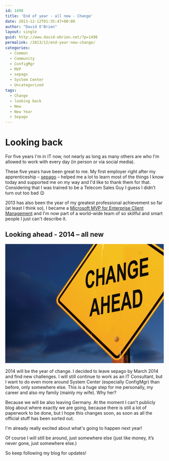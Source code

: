 ```yaml
---
id: 1498
title: 'End of year - all new - Change'
date: 2013-12-12T01:35:47+00:00
author: "David O'Brien"
layout: single
guid: http://www.david-obrien.net/?p=1498
permalink: /2013/12/end-year-new-change/
categories:
  - Common
  - Community
  - ConfigMgr
  - MVP
  - sepago
  - System Center
  - Uncategorized
tags:
  - Change
  - looking back
  - New
  - New Year
  - Sepago
---
```

# Looking back

For five years I'm in IT now, not nearly as long as many others are who I'm allowed to work with every day (in person or via social media).

These five years have been great to me. My first employer right after my apprenticeship – [sepago](http://www.sepago.de) – helped me a lot to learn most of the things I know today and supported me on my way and I'd like to thank them for that. Considering that I was trained to be a Telecom Sales Guy I guess I didn’t turn out too bad 😉

2013 has also been the year of my greatest professional achievement so far (at least I think so), I became a [Microsoft MVP for Enterprise Client Management](http://mvp.microsoft.com/en-us/mvp/David%20O%27Brien-5000267) and I'm now part of a world-wide team of so skillful and smart people I just can't describe it.

## Looking ahead - 2014 – all new

![change management](/media/2013/12/changemanagement11.jpg)

2014 will be the year of change. I decided to leave sepago by March 2014 and find new challenges. I will still continue to work as an IT Consultant, but I want to do even more around System Center (especially ConfigMgr) than before, only somewhere else. This is a huge step for me personally, my career and also my family (mainly my wife). Why her?

Because we will be also leaving Germany. At the moment I can't publicly blog about where exactly we are going, because there is still a lot of paperwork to be done, but I hope this changes soon, as soon as all the official stuff has been sorted out.

I'm already really excited about what's going to happen next year!

Of course I will still be around, just somewhere else (just like money, it’s never gone, just somewhere else.)

So keep following my blog for updates!
